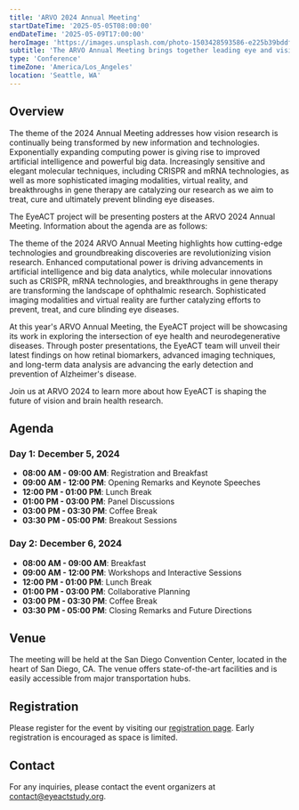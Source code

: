 ```yaml
---
title: 'ARVO 2024 Annual Meeting'
startDateTime: '2025-05-05T08:00:00'
endDateTime: '2025-05-09T17:00:00'
heroImage: 'https://images.unsplash.com/photo-1503428593586-e225b39bddfe?fm=jpg&q=60&w=3000&ixlib=rb-4.0.3&ixid=M3wxMjA3fDB8MHxwaG90by1wYWdlfHx8fGVufDB8fHx8fA%3D%3D'
subtitle: 'The ARVO Annual Meeting brings together leading eye and vision scientists, students, and professionals from around the world to share groundbreaking research, foster collaboration, and explore innovative solutions for advancing vision science.'
type: 'Conference'
timeZone: 'America/Los_Angeles'
location: 'Seattle, WA'
---
```


## Overview

The theme of the 2024 Annual Meeting addresses how vision research is continually being transformed by new information and technologies. Exponentially expanding computing power is giving rise to improved artificial intelligence and powerful big data. Increasingly sensitive and elegant molecular techniques, including CRISPR and mRNA technologies, as well as more sophisticated imaging modalities, virtual reality, and breakthroughs in gene therapy are catalyzing our research as we aim to treat, cure and ultimately prevent blinding eye diseases.

The EyeACT project will be presenting posters at the ARVO 2024 Annual Meeting. Information about the agenda are as follows:

The theme of the 2024 ARVO Annual Meeting highlights how cutting-edge technologies and groundbreaking discoveries are revolutionizing vision research. Enhanced computational power is driving advancements in artificial intelligence and big data analytics, while molecular innovations such as CRISPR, mRNA technologies, and breakthroughs in gene therapy are transforming the landscape of ophthalmic research. Sophisticated imaging modalities and virtual reality are further catalyzing efforts to prevent, treat, and cure blinding eye diseases.

At this year's ARVO Annual Meeting, the EyeACT project will be showcasing its work in exploring the intersection of eye health and neurodegenerative diseases. Through poster presentations, the EyeACT team will unveil their latest findings on how retinal biomarkers, advanced imaging techniques, and long-term data analysis are advancing the early detection and prevention of Alzheimer's disease.

Join us at ARVO 2024 to learn more about how EyeACT is shaping the future of vision and brain health research.

## Agenda

### Day 1: December 5, 2024

- **08:00 AM - 09:00 AM**: Registration and Breakfast
- **09:00 AM - 12:00 PM**: Opening Remarks and Keynote Speeches
- **12:00 PM - 01:00 PM**: Lunch Break
- **01:00 PM - 03:00 PM**: Panel Discussions
- **03:00 PM - 03:30 PM**: Coffee Break
- **03:30 PM - 05:00 PM**: Breakout Sessions

### Day 2: December 6, 2024

- **08:00 AM - 09:00 AM**: Breakfast
- **09:00 AM - 12:00 PM**: Workshops and Interactive Sessions
- **12:00 PM - 01:00 PM**: Lunch Break
- **01:00 PM - 03:00 PM**: Collaborative Planning
- **03:00 PM - 03:30 PM**: Coffee Break
- **03:30 PM - 05:00 PM**: Closing Remarks and Future Directions

## Venue

The meeting will be held at the San Diego Convention Center, located in the heart of San Diego, CA. The venue offers state-of-the-art facilities and is easily accessible from major transportation hubs.

## Registration

Please register for the event by visiting our [registration page](#). Early registration is encouraged as space is limited.

## Contact

For any inquiries, please contact the event organizers at [contact@eyeactstudy.org](mailto:contact@eyeactstudy.org).
